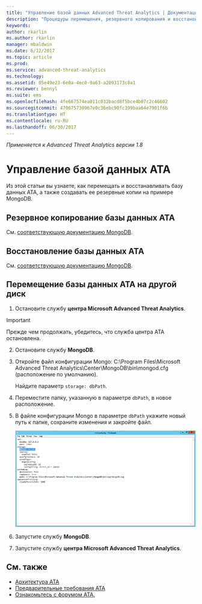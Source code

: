 ```yaml
---
title: "Управление базой данных Advanced Threat Analytics | Документация Майкрософт"
description: "Процедуры перемещения, резервного копирования и восстановления базы данных ATA."
keywords: 
author: rkarlin
ms.author: rkarlin
manager: mbaldwin
ms.date: 6/12/2017
ms.topic: article
ms.prod: 
ms.service: advanced-threat-analytics
ms.technology: 
ms.assetid: 05e49e23-6e0a-4ec0-9a63-a2093173c8a1
ms.reviewer: bennyl
ms.suite: ems
ms.openlocfilehash: 4fe667574ea011c032bacd8f5bce4b07c2c46602
ms.sourcegitcommit: 470675730967e0c36ebc90fc399baa64e7901f6b
ms.translationtype: HT
ms.contentlocale: ru-RU
ms.lasthandoff: 06/30/2017
---
```

*Применяется к Advanced Threat Analytics версии 1.8*



# Управление базой данных ATA
<a id="ata-database-management" class="xliff"></a>
Из этой статьи вы узнаете, как перемещать и восстанавливать базу данных ATA, а также создавать ее резервные копии на примере MongoDB.

## Резервное копирование базы данных ATA
<a id="backing-up-the-ata-database" class="xliff"></a>
См. [соответствующую документацию MongoDB](http://docs.mongodb.org/manual/administration/backup/).

## Восстановление базы данных ATA
<a id="restoring-the-ata-database" class="xliff"></a>
См. [соответствующую документацию MongoDB](http://docs.mongodb.org/manual/administration/backup/).

## Перемещение базы данных ATA на другой диск
<a id="moving-the-ata-database-to-another-drive" class="xliff"></a>

1.  Остановите службу **центра Microsoft Advanced Threat Analytics**.
> [!Important] 
> Прежде чем продолжать, убедитесь, что служба центра ATA остановлена.

2.  Остановите службу **MongoDB**.

3.  Откройте файл конфигурации Mongo: C:\Program Files\Microsoft Advanced Threat Analytics\Center\MongoDB\bin\mongod.cfg (расположение по умолчанию).

    Найдите параметр `storage: dbPath`.

4.  Переместите папку, указанную в параметре `dbPath`, в новое расположение.

5.  В файле конфигурации Mongo в параметре `dbPath` укажите новый путь к папке, сохраните изменения и закройте файл.

    ![Изменение конфигурации MongoDB (рисунок)](media/ATA-mongoDB-moveDB.png)

6.  Запустите службу **MongoDB**.

7. Запустите службу **центра Microsoft Advanced Threat Analytics**.

## См. также
<a id="see-also" class="xliff"></a>
- [Архитектура ATA](ata-architecture.md)
- [Предварительные требования ATA](ata-prerequisites.md)
- [Ознакомьтесь с форумом ATA.](https://social.technet.microsoft.com/Forums/security/home?forum=mata)

